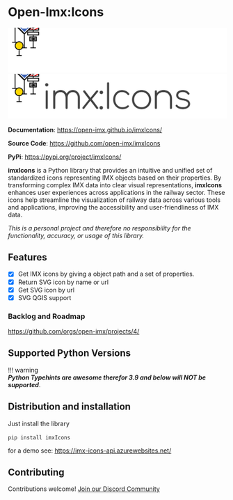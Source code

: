 # Open-Imx:Icons

![imxInsights logo](https://raw.githubusercontent.com/open-imx/imxIcons/main/docs/assets/logo.svg#only-dark#gh-dark-mode-only)
![imxInsights logo](https://raw.githubusercontent.com/open-imx/imxIcons/main/docs/assets/logo-light.svg#only-light#gh-light-mode-only)


**Documentation**: <a href="https://open-imx.github.io/imxIcons/" target="_blank">https://open-imx.github.io/imxIcons/</a>

**Source Code**: <a href="https://github.com/open-imx/ImxIcons" target="_blank">https://github.com/open-imx/imxIcons</a>

**PyPi**: <a href="https://pypi.org/project/imxIcons/" target="_blank">https://pypi.org/project/imxIcons/</a>

**imxIcons** is a Python library that provides an intuitive and unified set of standardized icons representing IMX objects based on their properties. 
By transforming complex IMX data into clear visual representations, **imxIcons** enhances user experiences across applications in the railway sector. 
These icons help streamline the visualization of railway data across various tools and applications, improving the accessibility and user-friendliness of IMX data. 

*This is a personal project and therefore no responsibility for the functionality, accuracy, or usage of this library.*

## Features
- [X] Get IMX icons by giving a object path and a set of properties.
- [X] Return SVG icon by name or url
- [X] Get SVG icon by url
- [X] SVG QGIS support

### Backlog and Roadmap
<a href="https://github.com/orgs/open-imx/projects/4/" target="_blank">https://github.com/orgs/open-imx/projects/4/</a>

## Supported Python Versions

!!! warning  
    ***Python Typehints are awesome therefor 3.9 and below will NOT be supported***.

## Distribution and installation
Just install the library

```pip install imxIcons```

for a demo see: https://imx-icons-api.azurewebsites.net/

## Contributing
Contributions welcome! [Join our Discord Community](https://discord.gg/wBses7bPFg) 
